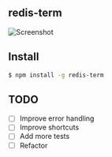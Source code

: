 ## redis-term

![Screenshot](https://user-images.githubusercontent.com/35212662/51267182-867a6080-1a00-11e9-9570-895617adf231.png)

## Install

```sh
$ npm install -g redis-term
```

## TODO

- [ ] Improve error handling
- [ ] Improve shortcuts
- [ ] Add more tests
- [ ] Refactor